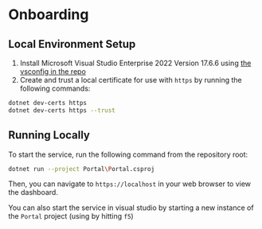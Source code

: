 # Onboarding

## Local Environment Setup

1. Install Microsoft Visual Studio Enterprise 2022 Version 17.6.6 using [the vsconfig in the repo](./install.vsconfig)
2. Create and trust a local certificate for use with `https` by running the following commands:
```sh
dotnet dev-certs https
dotnet dev-certs https --trust
```

## Running Locally

To start the service, run the following command from the repository root:
```sh
dotnet run --project Portal\Portal.csproj
```

Then, you can navigate to `https://localhost` in your web browser to view the dashboard.

You can also start the service in visual studio by starting a new instance of the `Portal` project (using by hitting `f5`)
